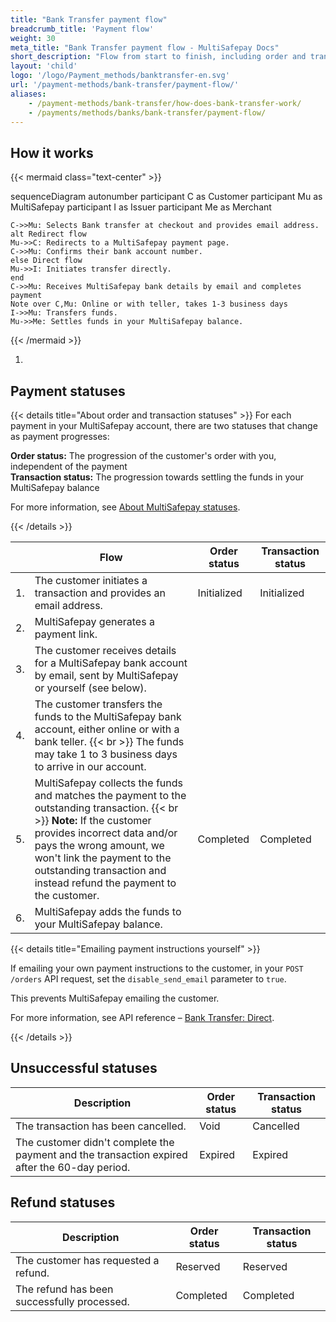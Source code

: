 ```yaml
---
title: "Bank Transfer payment flow"
breadcrumb_title: 'Payment flow'
weight: 30
meta_title: "Bank Transfer payment flow - MultiSafepay Docs"
short_description: "Flow from start to finish, including order and transaction status changes"
layout: 'child'
logo: '/logo/Payment_methods/banktransfer-en.svg'
url: '/payment-methods/bank-transfer/payment-flow/'
aliases: 
    - /payment-methods/bank-transfer/how-does-bank-transfer-work/
    - /payments/methods/banks/bank-transfer/payment-flow/
---
```


## How it works

{{< mermaid class="text-center" >}}

sequenceDiagram
    autonumber
    participant C as Customer
    participant Mu as MultiSafepay
    participant I as Issuer
    participant Me as Merchant

    C->>Mu: Selects Bank transfer at checkout and provides email address.
    alt Redirect flow
    Mu->>C: Redirects to a MultiSafepay payment page.
    C->>Mu: Confirms their bank account number. 
    else Direct flow
    Mu->>I: Initiates transfer directly.
    end
    C->>Mu: Receives MultiSafepay bank details by email and completes payment
    Note over C,Mu: Online or with teller, takes 1-3 business days
    I->>Mu: Transfers funds. 
    Mu->>Me: Settles funds in your MultiSafepay balance.

{{< /mermaid >}}

1. 

## Payment statuses 

{{< details title="About order and transaction statuses" >}}
For each payment in your MultiSafepay account, there are two statuses that change as payment progresses:

**Order status:** The progression of the customer's order with you, independent of the payment  
**Transaction status:** The progression towards settling the funds in your MultiSafepay balance

For more information, see [About MultiSafepay statuses](/payments/multisafepay-statuses/).

{{< /details >}}

|   | Flow | Order status | Transaction status |
|---|---|---|---|
| 1. | The customer initiates a transaction and provides an email address. | Initialized | Initialized |
| 2. | MultiSafepay generates a payment link. |   |  |
| 3. | The customer receives details for a MultiSafepay bank account by email, sent by MultiSafepay or yourself (see below).  |   |  |
| 4. | The customer transfers the funds to the MultiSafepay bank account, either online or with a bank teller. {{< br >}} The funds may take 1 to 3 business days to arrive in our account. | | |
| 5. | MultiSafepay collects the funds and matches the payment to the outstanding transaction. {{< br >}} **Note:** If the customer provides incorrect data and/or pays the wrong amount, we won't link the payment to the outstanding transaction and instead refund the payment to the customer. | Completed | Completed |
| 6. | MultiSafepay adds the funds to your MultiSafepay balance.| | |

{{< details title="Emailing payment instructions yourself" >}}

If emailing your own payment instructions to the customer, in your `POST /orders` API request, set the `disable_send_email` parameter to `true`. 

This prevents MultiSafepay emailing the customer.

For more information, see API reference – [Bank Transfer: Direct](/api/#request-to-pay).

{{< /details >}}

## Unsuccessful statuses

| Description | Order status | Transaction status |
|---|---|---|
| The transaction has been cancelled. | Void   | Cancelled   |
| The customer didn't complete the payment and the transaction expired after the 60-day period. | Expired | Expired |

## Refund statuses

| Description | Order status | Transaction status |
|---|---|---|
| The customer has requested a refund. | Reserved | Reserved |
| The refund has been successfully processed. | Completed | Completed |
